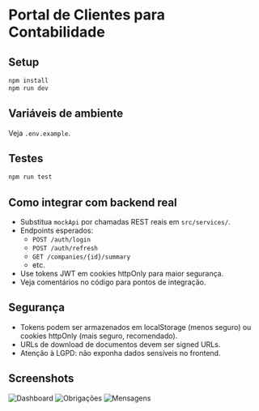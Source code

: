 # Portal de Clientes para Contabilidade

## Setup

```bash
npm install
npm run dev
```

## Variáveis de ambiente

Veja `.env.example`.

## Testes

```bash
npm run test
```

## Como integrar com backend real

- Substitua `mockApi` por chamadas REST reais em `src/services/`.
- Endpoints esperados:
  - `POST /auth/login`
  - `POST /auth/refresh`
  - `GET /companies/{id}/summary`
  - etc.
- Use tokens JWT em cookies httpOnly para maior segurança.
- Veja comentários no código para pontos de integração.

## Segurança

- Tokens podem ser armazenados em localStorage (menos seguro) ou cookies httpOnly (mais seguro, recomendado).
- URLs de download de documentos devem ser signed URLs.
- Atenção à LGPD: não exponha dados sensíveis no frontend.

## Screenshots

![Dashboard](./screenshots/dashboard.png)
![Obrigações](./screenshots/obrigacoes.png)
![Mensagens](./screenshots/mensagens.png)
